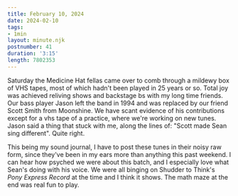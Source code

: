 ```yaml
---
title: February 10, 2024
date: 2024-02-10
tags:
- 1min
layout: minute.njk
postnumber: 41
duration: '3:15'
length: 7802353
---
```

Saturday the Medicine Hat fellas came over to comb through a mildewy box of VHS tapes, most of which hadn't been played in 25 years or so. Total joy was achieved reliving shows and backstage bs with my long time friends. Our bass player Jason left the band in 1994 and was replaced by our friend Scott Smith from Moonshine.  We have scant evidence of his contributions except for a vhs tape of a practice, where we're working on new tunes. Jason said a thing that stuck with me, along the lines of: "Scott made Sean sing different". Quite right. 

This being my sound journal, I have to post these tunes in their noisy raw form, since they've been in my ears more than anything this past weekend. I can hear how psyched we were about this batch, and I especially love what Sean's doing with his voice. We were all binging on Shudder to Think's *Pony Express Record* at the time and I think it shows. The math maze at the end was real fun to play. 




